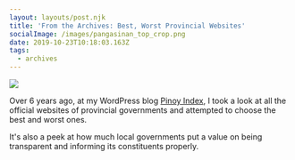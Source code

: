 ```yaml
---
layout: layouts/post.njk
title: 'From the Archives: Best, Worst Provincial Websites'
socialImage: /images/pangasinan_top_crop.png
date: 2019-10-23T10:18:03.163Z
tags:
  - archives
---
```

![](/images/pangasinan_top_crop.png)

Over 6 years ago, at my WordPress blog [Pinoy Index](https://pinoyindexph.wordpress.com/2013/03/11/the-best-and-worst-provincial-government-websites-2013/), I took a look at all the official websites of provincial governments and attempted to choose the best and worst ones.

It's also a peek at how much local governments put a value on being transparent and informing its constituents properly.
